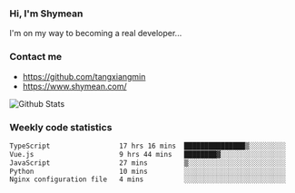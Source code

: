 ### Hi, I'm Shymean

I'm on my way to becoming a real developer...

### Contact me

- <https://github.com/tangxiangmin>
- <https://www.shymean.com/>

![Github Stats](https://github-readme-stats.vercel.app/api?username=tangxiangmin&show_icons=true&theme=dark)


###  Weekly code statistics

<!--START_SECTION:waka-->

```txt
TypeScript                 17 hrs 16 mins  ███████████████▒░░░░░░░░░   61.93 %
Vue.js                     9 hrs 44 mins   ████████▓░░░░░░░░░░░░░░░░   34.91 %
JavaScript                 27 mins         ▒░░░░░░░░░░░░░░░░░░░░░░░░   01.64 %
Python                     10 mins         ░░░░░░░░░░░░░░░░░░░░░░░░░   00.66 %
Nginx configuration file   4 mins          ░░░░░░░░░░░░░░░░░░░░░░░░░   00.28 %
```

<!--END_SECTION:waka-->